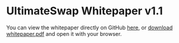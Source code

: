 # UltimateSwap Whitepaper v1.1
You can view the whitepaper directly on GitHub [here](https://github.com/UltimateSwap/whitepaper/blob/main/whitepaper.pdf), or [download whitepaper.pdf](https://github.com/UltimateSwap/whitepaper/archive/refs/heads/main.zip) and open it with your browser.
